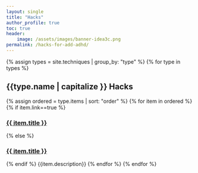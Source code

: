 ```yaml
---
layout: single
title: "Hacks"
author_profile: true
toc: true
header:
    image: /assets/images/banner-idea3c.png
permalink: /hacks-for-add-adhd/
---
```

{% assign types = site.techniques | group_by: "type"  %}
{% for type in types %}
<h2 class="titleize">{{type.name  | capitalize }} Hacks</h2>
{% assign ordered = type.items | sort: "order" %}
{% for item in ordered %}
{% if item.link==true %}
<h3><a href="{{ item.link}}" target="_blank">{{ item.title }}</a></h3>
{% else %}
<h3><a href="{{ item.url}}" target="_blank">{{ item.title }}</a></h3>
{% endif %}
{{item.description}}
{% endfor %}
{% endfor %}

